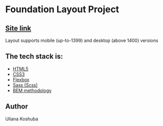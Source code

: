 # Foundation Layout Project
## [Site link](https://koshulia.github.io/foundation-layout/)
Layout supports mobile (up-to-1399) and desktop (above 1400) versions
## The tech stack is:
* [HTML5](https://en.wikipedia.org/wiki/HTML5)
* [CSS3](https://en.wikipedia.org/wiki/CSS)
* [Flexbox](https://en.wikipedia.org/wiki/CSS_Flexible_Box_Layout)
* [Sass (Scss)](https://sass-lang.com/)
* [BEM methodology](https://en.bem.info/methodology/)
## Author
Uliana Koshuba
